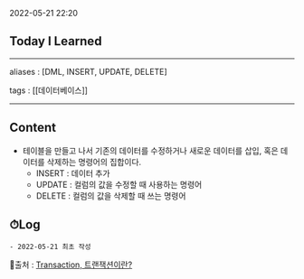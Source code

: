 2022-05-21 22:20
## Today I Learned
---
aliases : [DML, INSERT, UPDATE, DELETE]

tags : [[데이터베이스]] 

---

## Content
- 테이블을 만들고 나서 기존의 데이터를 수정하거나 새로운 데이터를 삽입, 혹은 데이터를 삭제하는 명령어의 집합이다.
	- INSERT : 데이터 추가
	- UPDATE : 컬럼의 값을 수정할 때 사용하는 명령어
	- DELETE : 컬럼의 값을 삭제할 때 쓰는 명령어

## ⏱Log
	- 2022-05-21 최초 작성


📙출처 : [Transaction, 트랜잭션이란?](https://wonit.tistory.com/462)